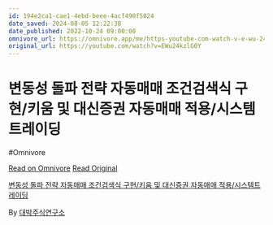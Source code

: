```yaml
---
id: 194e2ca1-cae1-4ebd-beee-4acf490f5024
date_saved: 2024-08-05 12:22:38
date_published: 2022-10-24 09:00:00
omnivore_url: https://omnivore.app/me/https-youtube-com-watch-v-e-wu-24-kzl-g-0-y-191208f7512
original_url: https://youtube.com/watch?v=EWu24kzlG0Y
---
```


# 변동성 돌파 전략 자동매매 조건검색식 구현/키움 및 대신증권 자동매매 적용/시스템트레이딩
#Omnivore
 
[Read on Omnivore](https://omnivore.app/me/https-youtube-com-watch-v-e-wu-24-kzl-g-0-y-191208f7512)
[Read Original](https://youtube.com/watch?v=EWu24kzlG0Y)
 
[변동성 돌파 전략 자동매매 조건검색식 구현/키움 및 대신증권 자동매매 적용/시스템트레이딩](https://youtube.com/watch?v=EWu24kzlG0Y)

By [대박주식연구소](https://www.youtube.com/@SongTong)